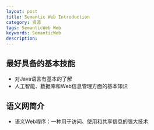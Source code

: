 ```yaml
---
layout: post
title: Semantic Web Introduction
category: 资源
tags: SemanticWeb Web
keywords: SemanticWeb
description:
---
```


## 最好具备的基本技能

- 对Java语言有基本的了解  
- 人工智能、数据库和Web信息管理方面的基本知识

## 语义网简介

- 语义Web程序：一种用于访问、使用和共享信息的强大技术

